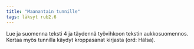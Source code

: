 ```yaml
---
title: "Maanantain tunnille"
tags: läksyt rub2.6
---
```


Lue ja suomenna teksti 4 ja täydennä työvihkoon tekstin aukkosuomennos. Kertaa myös tunnilla käydyt kroppasanat kirjasta (ord: Hälsa).